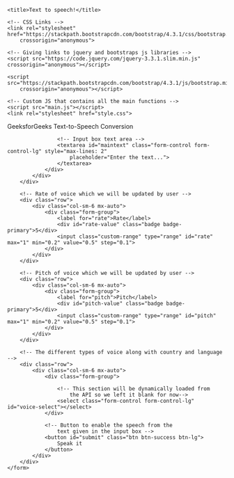 <!DOCTYPE html>
<html lang="en">

<head>
    <meta charset="UTF-8">

    <title>Text to speech!</title>

    <!-- CSS Links -->
    <link rel="stylesheet" href="https://stackpath.bootstrapcdn.com/bootstrap/4.3.1/css/bootstrap.min.css"
        crossorigin="anonymous">

    <!-- Giving links to jquery and bootstraps js libraries -->
    <script src="https://code.jquery.com/jquery-3.3.1.slim.min.js" crossorigin="anonymous"></script>

    <script src="https://stackpath.bootstrapcdn.com/bootstrap/4.3.1/js/bootstrap.min.js"
        crossorigin="anonymous"></script>

    <!-- Custom JS that contains all the main functions -->
    <script src="main.js"></script>
    <link rel="stylesheet" href="style.css">
</head>

<body>
    <form class="container text-center">
        <div class="row">
            <div class="col-sm-6 mx-auto">
                <div class="form-group">
                    <div id="front-text" class="text-success">
                        GeeksforGeeks Text-to-Speech Conversion
                    </div>

                    <!-- Input box text area -->
                    <textarea id="maintext" class="form-control form-control-lg" style="max-lines: 2"
                        placeholder="Enter the text...">
					</textarea>
                </div>
            </div>
        </div>

        <!-- Rate of voice which we will be updated by user -->
        <div class="row">
            <div class="col-sm-6 mx-auto">
                <div class="form-group">
                    <label for="rate">Rate</label>
                    <div id="rate-value" class="badge badge-primary">5</div>
                    <input class="custom-range" type="range" id="rate" max="1" min="0.2" value="0.5" step="0.1">
                </div>
            </div>
        </div>

        <!-- Pitch of voice which we will be updated by user -->
        <div class="row">
            <div class="col-sm-6 mx-auto">
                <div class="form-group">
                    <label for="pitch">Pitch</label>
                    <div id="pitch-value" class="badge badge-primary">5</div>
                    <input class="custom-range" type="range" id="pitch" max="1" min="0.2" value="0.5" step="0.1">
                </div>
            </div>
        </div>

        <!-- The different types of voice along with country and language -->
        <div class="row">
            <div class="col-sm-6 mx-auto">
                <div class="form-group">

                    <!-- This section will be dynamically loaded from 
						the API so we left it blank for now-->
                    <select class="form-control form-control-lg" id="voice-select"></select>
                </div>

                <!-- Button to enable the speech from the 
					text given in the input box -->
                <button id="submit" class="btn btn-success btn-lg">
                    Speak it
                </button>
            </div>
        </div>
    </form>
</body>

</html>
